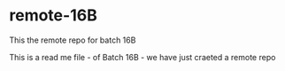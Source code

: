 # remote-16B
This the remote repo for batch 16B


This is a read me file - of Batch 16B - we have just craeted a remote repo
